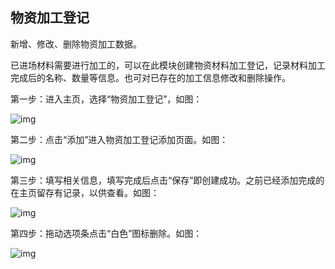 ## **物资加工登记**

新增、修改、删除物资加工数据。

已进场材料需要进行加工的，可以在此模块创建物资材料加工登记，记录材料加工完成后的名称、数量等信息。也可对已存在的加工信息修改和删除操作。

 

第一步：进入主页，选择“物资加工登记”，如图：

![img](/markdown/markdownImg/img117.png) 

 

第二步：点击“添加”进入物资加工登记添加页面。如图：

![img](/markdown/markdownImg/img118.png) 

 

第三步：填写相关信息，填写完成后点击“保存”即创建成功。之前已经添加完成的在主页留存有记录，以供查看。如图：

![img](/markdown/markdownImg/img119.png) 

 

第四步：拖动选项条点击“白色”图标删除。如图：

![img](/markdown/markdownImg/img120.png) 